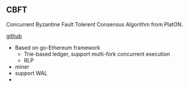 
## CBFT

Concurrent Byzantine Fault Tolerent Consensus Algorithm from PlatON.

[github](https://github.com/PlatONnetwork/PlatON-Go.git)


* Based on go-Ethereum framework
  * Trie-based ledger, support multi-fork concurrent execution
  * RLP
* miner
* support WAL
* 

